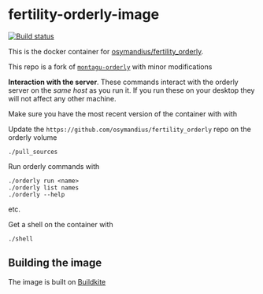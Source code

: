 # fertility-orderly-image

[![Build status](https://badge.buildkite.com/238568f4671d9f391b7e48e5a225f3e1be32b7b6191caa261f.svg?branch=main)](https://buildkite.com/mrc-ide/fertility-orderly-image)

This is the docker container for [osymandius/fertility_orderly](https://github.com/osymandius/fertility_orderly).

This repo is a fork of [`montagu-orderly`](https://github.com/vimc/montagu-orderly) with minor modifications

**Interaction with the server**.  These commands interact with the orderly server on the *same host* as you run it.  If you run these on your desktop they will not affect any other machine.

Make sure you have the most recent version of the container with with

Update the `https://github.com/osymandius/fertility_orderly` repo on the orderly volume

```
./pull_sources
```

Run orderly commands with

```
./orderly run <name>
./orderly list names
./orderly --help
```

etc.

Get a shell on the container with

```
./shell
```

## Building the image

The image is built on [Buildkite](https://buildkite.com/mrc-ide/fertility-orderly-image)
